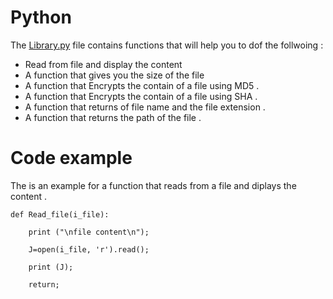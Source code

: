 # Python

The [Library.py](Library.py) file contains functions that will help you to dof the follwoing :

* Read from file and display the content
* A function that gives you the size of the file
* A function that Encrypts the contain of a file using MD5 . 
* A function that Encrypts the contain of a file using SHA .
* A function that returns of file name and the file extension .
* A function that returns the path of the file .

# Code example 

The is an example for a function that reads from a file and diplays the content .

```
def Read_file(i_file):

	print ("\nfile content\n");

	J=open(i_file, 'r').read();

	print (J);	

	return;
```

